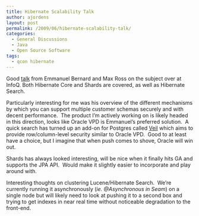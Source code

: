 ```yaml
---
title: Hibernate Scalability Talk
author: ajordens
layout: post
permalink: /2009/06/hibernate-scalability-talk/
categories:
  - General Discussions
  - Java
  - Open Source Software
tags:
  - qcon hibernate
---
```

Good [talk][1] from Emmanuel Bernard and Max Ross on the subject over at InfoQ. Both Hibernate Core and Shards are covered, as well as Hibernate Search.

Particularly interesting for me was his overview of the different mechanisms by which you can support multiple customer schemas securely and with decent performance.&#160; The product I’m actively working on is likely headed in this direction, looks like Oracle VPD is Emmanuel’s preferred solution.&#160; A quick search has turned up an add-on for Postgres called [Veil][2] which aims to provide row/column-level security similar to Oracle VPD.&#160; Good to at least have a choice, but I imagine that when push comes to shove, Oracle will win out.

Shards has always looked interesting, will be nice when it finally hits GA and supports the JPA API.&#160; Would make it slightly easier to incorporate and play around with.

Interesting thoughts on clustering Lucene/Hibernate Search.&#160; We’re currently running it asynchronously (*ie. @Asynchronous in Seam*) on a single node but will likely need to look at pushing it to a second box and trying to get indexes in near real time without noticeable degradation to the front-end.

 [1]: http://www.infoq.com/presentations/Scaling-Hibernate-Emmanuel-Bernard-Max-Ross
 [2]: http://veil.projects.postgresql.org/curdocs/index.html